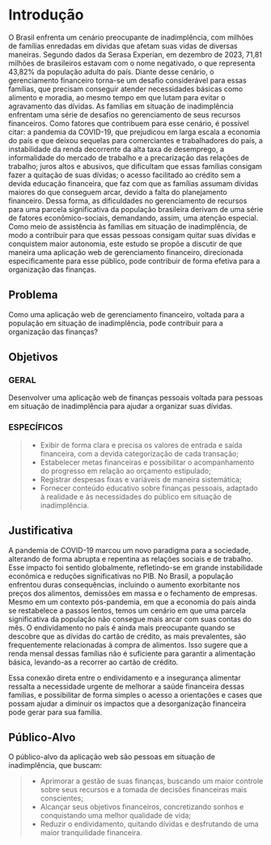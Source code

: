 # Introdução

O Brasil enfrenta um cenário preocupante de inadimplência, com milhões de famílias enredadas em dívidas que afetam suas vidas de diversas maneiras. Segundo dados da Serasa Experian, em dezembro de 2023, 71,81 milhões de brasileiros estavam com o nome negativado, o que representa 43,82% da população adulta do país. Diante desse cenário, o gerenciamento financeiro torna-se um desafio considerável para essas famílias, que precisam conseguir atender necessidades básicas como alimento e moradia, ao mesmo tempo em que lutam para evitar o agravamento das dívidas.
As famílias em situação de inadimplência enfrentam uma série de desafios no gerenciamento de seus recursos financeiros. Como fatores que contribuem para esse cenário, é possível citar: a pandemia da COVID-19, que prejudicou em larga escala a economia do país e que deixou sequelas para comerciantes e trabalhadores do país, a instabilidade da renda decorrente da alta taxa de desemprego, a informalidade do mercado de trabalho e a precarização das relações de trabalho; juros altos e abusivos, que dificultam que essas famílias consigam fazer a quitação de suas dívidas; o acesso facilitado ao crédito sem a devida educação financeira, que faz com que as famílias assumam dívidas maiores do que conseguem arcar, devido a falta do planejamento financeiro.
Dessa forma, as dificuldades no gerenciamento de recursos para uma parcela significativa da população brasileira derivam de uma série de fatores econômico-sociais, demandando, assim, uma atenção especial. Como meio de assistência às famílias em situação de inadimplência, de modo a contribuir para que essas pessoas consigam quitar suas dívidas e conquistem maior autonomia, este estudo se propõe a discutir de que maneira uma aplicação web de gerenciamento financeiro, direcionada especificamente para esse público, pode contribuir de forma efetiva para a organização das finanças.


## Problema

Como uma aplicação web de gerenciamento financeiro, voltada para a população em situação de inadimplência, pode contribuir para a organização das finanças?


## Objetivos

### GERAL
Desenvolver uma aplicação web de finanças pessoais voltada para pessoas em situação de inadimplência para ajudar a organizar suas dívidas.

### ESPECÍFICOS
> - Exibir de forma clara e precisa os valores de entrada e saída financeira, com a devida categorização de cada transação;
> - Estabelecer metas financeiras e possibilitar o acompanhamento do progresso em relação ao orçamento estipulado;
> - Registrar despesas fixas e variáveis de maneira sistemática;
> - Fornecer conteúdo educativo sobre finanças pessoais, adaptado à realidade e às necessidades do público em situação de inadimplência.

 

## Justificativa

A pandemia de COVID-19 marcou um novo paradigma para a sociedade, alterando de forma abrupta e repentina as relações sociais e de trabalho. Esse impacto foi sentido globalmente, refletindo-se em grande instabilidade econômica e reduções significativas no PIB. No Brasil, a população enfrentou duras consequências, incluindo o aumento exorbitante nos preços dos alimentos, demissões em massa e o fechamento de empresas.
Mesmo em um contexto pós-pandemia, em que a economia do país ainda se restabelece a passos lentos, temos um cenário em que uma parcela significativa da população não consegue mais arcar com suas contas do mês. O endividamento no país é ainda mais preocupante quando se descobre que as dívidas do cartão de crédito, as mais prevalentes, são frequentemente relacionadas à compra de alimentos. Isso sugere que a renda mensal dessas famílias não é suficiente para garantir a alimentação básica, levando-as a recorrer ao cartão de crédito.

Essa conexão direta entre o endividamento e a insegurança alimentar ressalta a necessidade urgente de melhorar a saúde financeira dessas famílias, e possibilitar de forma simples o acesso a orientações e cases que possam ajudar a diminuir os impactos que a desorganização financeira pode gerar para sua família.


## Público-Alvo

O público-alvo da aplicação web são pessoas em situação de inadimplência, que buscam:
> - Aprimorar a gestão de suas finanças, buscando um maior controle sobre seus recursos e a tomada de decisões financeiras mais conscientes;
> - Alcançar seus objetivos financeiros, concretizando sonhos e conquistando uma melhor qualidade de vida;
> - Reduzir o endividamento, quitando dívidas e desfrutando de uma maior tranquilidade financeira.



